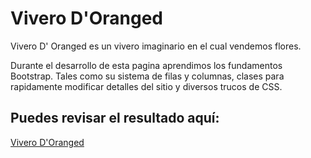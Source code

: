 # Vivero D'Oranged

Vivero D' Oranged es un vivero imaginario en el cual vendemos flores.

Durante el desarrollo de esta pagina aprendimos los fundamentos Bootstrap. Tales como su sistema de filas y columnas, clases para rapidamente modificar detalles del sitio y diversos trucos de CSS.

## Puedes revisar el resultado aquí:

[Vivero D'Oranged](https://andresbarrosodev.github.io/Vivero-DOranged-Bootstrap/)


